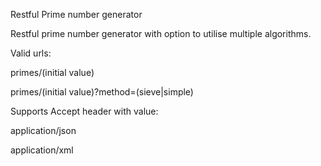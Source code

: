 Restful Prime number generator

Restful prime number generator with option to utilise multiple algorithms.

Valid urls:

primes/(initial value)

primes/(initial value)?method=(sieve|simple)

Supports Accept header with value:

application/json

application/xml
